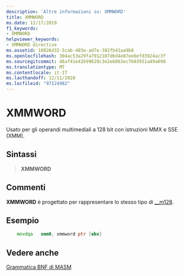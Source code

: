 ```yaml
---
description: 'Altre informazioni su: XMMWORD'
title: XMMWORD
ms.date: 12/17/2019
f1_keywords:
- XMMWORD
helpviewer_keywords:
- XMMWORD directive
ms.assetid: 18026d32-5cab-403e-ad7e-382fb41aa9b8
ms.openlocfilehash: 304ac53a29fa7912107d6d4e87ee6efd3924ac3f
ms.sourcegitcommit: d6af41e42699628c3e2e6063ec7b03931a49a098
ms.translationtype: MT
ms.contentlocale: it-IT
ms.lasthandoff: 12/11/2020
ms.locfileid: "97124982"
---
```

# <a name="xmmword"></a>XMMWORD

Usato per gli operandi multimediali a 128 bit con istruzioni MMX e SSE (XMM).

## <a name="syntax"></a>Sintassi

> **XMMWORD**

## <a name="remarks"></a>Commenti

**XMMWORD** è progettato per rappresentare lo stesso tipo di [__m128](../../cpp/m128.md).

## <a name="example"></a>Esempio

```asm
    movdqa   xmm0, xmmword ptr [ebx]
```

## <a name="see-also"></a>Vedere anche

[Grammatica BNF di MASM](masm-bnf-grammar.md)
